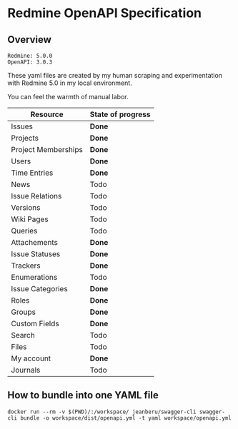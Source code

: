 # Redmine OpenAPI Specification

## Overview

```
Redmine: 5.0.0
OpenAPI: 3.0.3
```

These yaml files are created by my human scraping and experimentation with Redmine 5.0 in my local environment.

You can feel the warmth of manual labor.

| Resource            | State of progress |
| ------------------- | ----------------- |
| Issues              | **Done**          |
| Projects            | **Done**          |
| Project Memberships | **Done**          |
| Users               | **Done**          |
| Time Entries        | **Done**          |
| News                | Todo              |
| Issue Relations     | Todo              |
| Versions            | Todo              |
| Wiki Pages          | Todo              |
| Queries             | Todo              |
| Attachements        | **Done**          |
| Issue Statuses      | **Done**          |
| Trackers            | **Done**          |
| Enumerations        | Todo              |
| Issue Categories    | **Done**          |
| Roles               | **Done**          |
| Groups              | **Done**          |
| Custom Fields       | **Done**          |
| Search              | Todo              |
| Files               | Todo              |
| My account          | **Done**          |
| Journals            | Todo              |

## How to bundle into one YAML file

```
docker run --rm -v $(PWD)/:/workspace/ jeanberu/swagger-cli swagger-cli bundle -o workspace/dist/openapi.yml -t yaml workspace/openapi.yml
```
